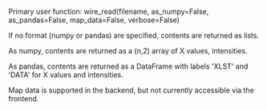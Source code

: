Primary user function:
  wire_read(filename, as_numpy=False, as_pandas=False, map_data=False, verbose=False)

If no format (numpy or pandas) are specified, contents are returned as lists.

As numpy, contents are returned as a (n,2) array of X values, intensities.

As pandas, contents are returned as a DataFrame with labels 'XLST' and 'DATA' for X values and intensities.

Map data is supported in the backend, but not currently accessible via the frontend.
